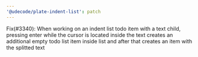 ```yaml
---
'@udecode/plate-indent-list': patch
---
```


Fix(#3340): When working on an indent list todo item with a text child, pressing enter while the cursor is located inside the text creates an additional empty todo list item inside list and after that creates an item with the splitted text
